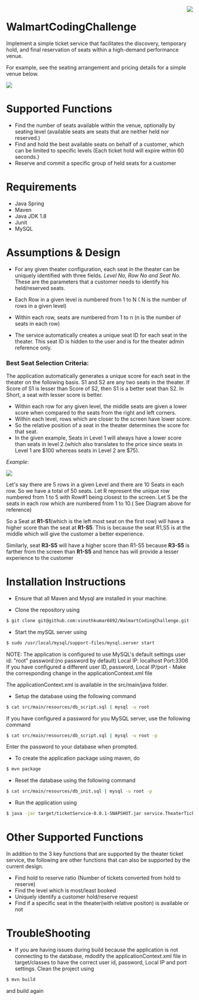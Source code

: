 <img src = "https://upload.wikimedia.org/wikipedia/commons/thumb/7/76/New_Walmart_Logo.svg/1280px-New_Walmart_Logo.svg.png" align = "right">

# WalmartCodingChallenge
Implement a simple ticket service that facilitates the discovery, temporary hold, and final reservation of seats within a high-demand performance venue.


For example, see the seating arrangement and pricing details for a simple venue below.

<img src = "https://s12.postimg.org/fr3ydyeyl/Screen_Shot_2016_08_24_at_2_55_06_AM.png" align = "center">

Supported Functions
=======


* Find the number of seats available within the venue, optionally by seating level
  (available seats are seats that are neither held nor reserved.)
* Find and hold the best available seats on behalf of a customer, which can be limited to specific levels
  (Each ticket hold will expire within 60 seconds.)
* Reserve and commit a specific group of held seats for a customer

Requirements
=======

* Java Spring
* Maven
* Java JDK 1.8
* Junit
* MySQL

Assumptions & Design
=======

* For any given theater configuration, each seat in the theater can be uniquely identified with three fields. *Level No, Row No and Seat No*. These are the parameters that a customer needs to identify his held/reserved seats.

* Each Row in a given level is numbered from 1 to N ( N is the number of rows in a given level)

* Within each row, seats are numbered from 1 to n (n is the number of seats in each row)

* The service automatically creates a unique seat ID for each seat in the theater. This seat ID is hidden to the user and is for the theater admin reference only.

### Best Seat Selection Criteria: ###

The application automatically generates a unique score for each seat in the theater on the following basis. S1 and S2 are any two seats in the theater. If Score of S1 is lesser than Score of S2, then S1 is a better seat than S2. In Short, a seat with lesser score is better. 

* Within each row for any given level, the middle seats are given a lower score when compared to the seats from the right and left corners. 
* Within each level, rows which are closer to the screen have lower score. 
* So the relative position of a seat in the theater determines the score for that seat.
* In the given example, Seats in Level 1 will always have a lower score than seats in level 2.(which also translates to the price since seats in Level 1 are $100 whereas seats in Level 2 are $75). 

*Example*: 

<img src = "https://s4.postimg.org/6436j6h59/Screen_Shot_2016_08_26_at_2_01_57_PM.png" align = "center">

Let's say there are 5 rows in a given Level and there are 10 Seats in each row. So we have a total of 50 seats. Let R represent the unique row numbered from 1 to 5 with Row#1 being closest to the screen. Let S be the seats in each row which are numbered from 1 to 10.( See Diagram above for reference)

So a Seat at **R1-S1**(which is the left most seat on the first row) will have a higher score than the seat at **R1-S5**. This is because the seat R1,S5 is at the middle which will give the customer a better experience.

Similarly, seat **R3-S5** will have a higher score than R1-S5 because **R3-S5** is farther from the screen than **R1-S5** and hence has will provide a lesser experience to the customer


Installation Instructions 
=======

* Ensure that all Maven and Mysql are installed in your machine.

* Clone the repository using 

```bash
$ git clone git@github.com:vinothkumar6692/WalmartCodingChallenge.git
```

* Start the mySQL server using
```bash
$ sudo /usr/local/mysql/support-files/mysql.server start
```

NOTE: The application is configured to use MySQL's default settings
user id: "root"
password:(no password by default)
Local IP: localhost
Port:3306 
If you have configured a different user ID, password, Local IP/port - Make the corresponding change in the applicationContext.xml file

The applicationContext.xml is available in the src/main/java folder.

* Setup the database using the following command

```bash
$ cat src/main/resources/db_script.sql | mysql -u root
```
If you have configured a password for you MySQL server, use the following command

```bash
$ cat src/main/resources/db_script.sql | mysql -u root -p
```
Enter the password to your database when prompted. 

* To create the application package using maven, do

```bash
$ mvn package
```

* Reset the database using the following command

```bash
$ cat src/main/resources/db_init.sql | mysql -u root -p
```

* Run the application using 

```bash
$ java -jar target/ticketService-0.0.1-SNAPSHOT.jar service.TheaterTicketServiceController
```



Other Supported Functions
=======

In addition to the 3 key functions that are supported by the theater ticket service, the following are other functions that can also be supported by the current design.

* Find hold to reserve ratio (Number of tickets converted from hold to reserve)
* Find the level which is most/least booked
* Uniquely identify a customer hold/reserve request
* Find if a specific seat in the theater(with relative positon) is available or not


TroubleShooting
=======
* If you are having issues during build because the application is not connecting to the database, mdodify the applicationContext.xml file in target/classes to have the correct user id, password, Local IP and port settings. Clean the project using 
```bash
$ mvn build
```
and build again


